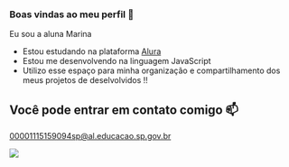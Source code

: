 ### Boas vindas ao meu perfil 🤍

Eu sou a aluna Marina 

- Estou estudando na plataforma [Alura]( https://cursos.alura.com.br )
- Estou me desenvolvendo na linguagem JavaScript
- Utilizo esse espaço para minha organização e compartilhamento dos meus projetos de deselvolvidos !!




## Você pode entrar em contato comigo 📫

00001115159094sp@al.educacao.sp.gov.br



![](https://tenor.com/pt-PT/view/cat-cat-stare-side-eye-side-eye-meme-ginger-cat-gif-9337430562745204577)
